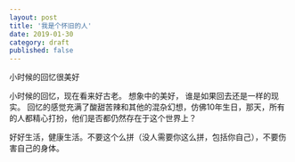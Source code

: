 ```yaml
---
layout: post
title: '我是个怀旧的人'
date: 2019-01-30
category: draft
published: false
---
```


小时候的回忆很美好

小时候的回忆，现在看来好古老。
想象中的美好， 谁是如果回去还是一样的现实。
回忆的感觉充满了酸甜苦辣和其他的混杂幻想，仿佛10年生日，那天，所有的人都精心打扮，他们是否都仍然存在于这个世界上？

好好生活，健康生活。不要这个么拼（没人需要你这么拼，包括你自己），不要伤害自己的身体。
